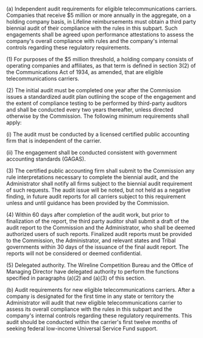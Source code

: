 (a) Independent audit requirements for eligible telecommunications carriers. Companies that receive $5 million or more annually in the aggregate, on a holding company basis, in Lifeline reimbursements must obtain a third party biennial audit of their compliance with the rules in this subpart. Such engagements shall be agreed upon performance attestations to assess the company's overall compliance with rules and the company's internal controls regarding these regulatory requirements.

(1) For purposes of the $5 million threshold, a holding company consists of operating companies and affiliates, as that term is defined in section 3(2) of the Communications Act of 1934, as amended, that are eligible telecommunications carriers.

(2) The initial audit must be completed one year after the Commission issues a standardized audit plan outlining the scope of the engagement and the extent of compliance testing to be performed by third-party auditors and shall be conducted every two years thereafter, unless directed otherwise by the Commission. The following minimum requirements shall apply:

(i) The audit must be conducted by a licensed certified public accounting firm that is independent of the carrier.

(ii) The engagement shall be conducted consistent with government accounting standards (GAGAS).

(3) The certified public accounting firm shall submit to the Commission any rule interpretations necessary to complete the biennial audit, and the Administrator shall notify all firms subject to the biennial audit requirement of such requests. The audit issue will be noted, but not held as a negative finding, in future audit reports for all carriers subject to this requirement unless and until guidance has been provided by the Commission.

(4) Within 60 days after completion of the audit work, but prior to finalization of the report, the third party auditor shall submit a draft of the audit report to the Commission and the Administrator, who shall be deemed authorized users of such reports. Finalized audit reports must be provided to the Commission, the Administrator, and relevant states and Tribal governments within 30 days of the issuance of the final audit report. The reports will not be considered or deemed confidential.

(5) Delegated authority. The Wireline Competition Bureau and the Office of Managing Director have delegated authority to perform the functions specified in paragraphs (a)(2) and (a)(3) of this section.

(b) Audit requirements for new eligible telecommunications carriers. After a company is designated for the first time in any state or territory the Administrator will audit that new eligible telecommunications carrier to assess its overall compliance with the rules in this subpart and the company's internal controls regarding these regulatory requirements. This audit should be conducted within the carrier's first twelve months of seeking federal low-income Universal Service Fund support.

